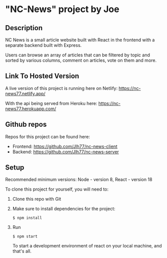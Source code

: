 # "NC-News" project by Joe

## Description

NC News is a small article website built with React in the frontend with a separate backend built with Express.

Users can browse an array of articles that can be filtered by topic and sorted by various columns, comment on articles, vote on them and more.

## Link To Hosted Version

A live version of this project is running here on Netlify: https://nc-news77.netlify.app/

With the api being served from Heroku here: https://nc-news77.herokuapp.com/

## Github repos

Repos for this project can be found here:

- Frontend: https://github.com/Jlh77/nc-news-client
- Backend: https://github.com/Jlh77/nc-news-server

## Setup

Recommended minimum versions: Node - version 8, React - version 18

To clone this project for yourself, you will need to:

1.  Clone this repo with Git

2.  Make sure to install dependencies for the project:

    ```
    $ npm install
    ```

3.  Run
    ```
    $ npm start
    ```
    To start a development environment of react on your local machine, and that's all.
